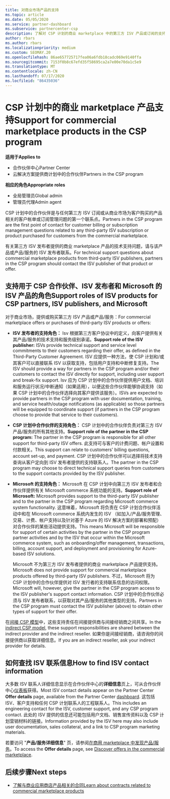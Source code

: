 ```yaml
---
title: 对商业市场产品的支持
ms.topic: article
ms.date: 05/05/2020
ms.service: partner-dashboard
ms.subservice: partnercenter-csp
description: 了解对 CSP 计划的商业 marketplace 中的第三方 ISV 产品或订阅的支持。
author: rbars
ms.author: rbars
ms.localizationpriority: medium
ms.custom: SEOMAY.20
ms.openlocfilehash: 86ae657725717fea06a6fdb18cadc069e9140ffa
ms.sourcegitcommit: 7153f0b8c67efd35f58695ca2a7e00e70da1c5e9
ms.translationtype: MT
ms.contentlocale: zh-CN
ms.lasthandoff: 07/17/2020
ms.locfileid: "86435036"
---
```

# <a name="support-for-commercial-marketplace-products-in-the-csp-program"></a><span data-ttu-id="f3944-103">CSP 计划中的商业 marketplace 产品支持</span><span class="sxs-lookup"><span data-stu-id="f3944-103">Support for commercial marketplace products in the CSP program</span></span>

<span data-ttu-id="f3944-104">**适用于**</span><span class="sxs-lookup"><span data-stu-id="f3944-104">**Applies to**</span></span>

- <span data-ttu-id="f3944-105">合作伙伴中心</span><span class="sxs-lookup"><span data-stu-id="f3944-105">Partner Center</span></span>
- <span data-ttu-id="f3944-106">云解决方案提供商计划中的合作伙伴</span><span class="sxs-lookup"><span data-stu-id="f3944-106">Partners in the CSP program</span></span>

<span data-ttu-id="f3944-107">**相应的角色**</span><span class="sxs-lookup"><span data-stu-id="f3944-107">**Appropriate roles**</span></span>

- <span data-ttu-id="f3944-108">全局管理员</span><span class="sxs-lookup"><span data-stu-id="f3944-108">Global admin</span></span>
- <span data-ttu-id="f3944-109">管理员代理</span><span class="sxs-lookup"><span data-stu-id="f3944-109">Admin agent</span></span>

<span data-ttu-id="f3944-110">CSP 计划中的合作伙伴是与任何第三方 ISV 订阅或从商业市场为客户购买的产品相关的客户帐单或订阅管理问题的第一个联系点。</span><span class="sxs-lookup"><span data-stu-id="f3944-110">Partners in the CSP program are the first point of contact for customer billing or subscription management questions related to any third-party ISV subscription or product purchased for customers from the commercial marketplace.</span></span>

<span data-ttu-id="f3944-111">有关第三方 ISV 发布者提供的商业 marketplace 产品的技术支持问题，请与该产品或产品/服务的 ISV 发布者联系。</span><span class="sxs-lookup"><span data-stu-id="f3944-111">For technical support questions about commercial marketplace products from third-party ISV publishers, partners in the CSP program should contact the ISV publisher of that product or offer.</span></span>

## <a name="support-roles-of-isv-products-for-csp-partners-isv-publishers-and-microsoft"></a><span data-ttu-id="f3944-112">支持用于 CSP 合作伙伴、ISV 发布者和 Microsoft 的 ISV 产品的角色</span><span class="sxs-lookup"><span data-stu-id="f3944-112">Support roles of ISV products for CSP partners, ISV publishers, and Microsoft</span></span>

<span data-ttu-id="f3944-113">对于商业市场，提供或购买第三方 ISV 产品或产品/服务：</span><span class="sxs-lookup"><span data-stu-id="f3944-113">For commercial marketplace offers or purchases of third-party ISV products or offers:</span></span>

- <span data-ttu-id="f3944-114">**ISV 发布者的支持角色：** Isv 根据第三方客户协议中的定义，向客户提供有关其产品/服务的技术支持和服务级别承诺。</span><span class="sxs-lookup"><span data-stu-id="f3944-114">**Support role of the ISV publisher:** ISVs provide technical support and service level commitments to their customers regarding their offer, as defined in the Third-Party Customer Agreement.</span></span> <span data-ttu-id="f3944-115">ISV 应提供一种方法，使 CSP 计划和/或其客户可以直接联系 ISV 以获取支持，包括用户支持和中断修复支持。</span><span class="sxs-lookup"><span data-stu-id="f3944-115">The ISV should provide a way for partners in the CSP program and/or their customers to contact the ISV directly for support, including user support and break-fix support.</span></span> <span data-ttu-id="f3944-116">Isv 应为 CSP 计划中的合作伙伴提供用户文档、培训和服务运行状况/中断通知（如果适用），以便这些合作伙伴能够协调支持（如果 CSP 计划中的合作伙伴选择向其客户提供该服务）。</span><span class="sxs-lookup"><span data-stu-id="f3944-116">ISVs are expected to provide partners in the CSP program with user documentation, training, and service health/outage notifications (as applicable) so those partners will be equipped to coordinate support (if partners in the CSP program choose to provide that service to their customers).</span></span>

- <span data-ttu-id="f3944-117">**CSP 计划中合作伙伴的支持角色：** CSP 计划中的合作伙伴负责对第三方 ISV 产品/服务的所有其他支持。</span><span class="sxs-lookup"><span data-stu-id="f3944-117">**Support role of the partner in the CSP program:** The partner in the CSP program is responsible for all other support for third-party ISV offers.</span></span> <span data-ttu-id="f3944-118">此支持可与客户的计费问题、帐户设置和付款相关。</span><span class="sxs-lookup"><span data-stu-id="f3944-118">This support can relate to customers' billing questions, account set-up, and payment.</span></span> <span data-ttu-id="f3944-119">CSP 计划中的合作伙伴可以选择将技术支持查询从客户定向到 ISV 发布者提供的支持联系人。</span><span class="sxs-lookup"><span data-stu-id="f3944-119">The partner in the CSP program may choose to direct technical support queries from customers to the support contacts provided by the ISV publisher.</span></span>

- <span data-ttu-id="f3944-120">**Microsoft 的支持角色：** Microsoft 在 CSP 计划中向第三方 ISV 发布者和合作伙伴提供有关 Microsoft commerce 系统功能的支持。</span><span class="sxs-lookup"><span data-stu-id="f3944-120">**Support role of Microsoft:** Microsoft provides support to the third-party ISV publisher and to the partner in the CSP program regarding Microsoft commerce system functionality.</span></span> <span data-ttu-id="f3944-121">这意味着，Microsoft 将负责在 CSP 计划合作伙伴活动中和在 Microsoft commerce 系统内发生的 ISV （如加入/产品/服务管理、交易、计费、帐户支持以及针对基于 Azure 的 ISV 解决方案的部署和预配）对合作伙伴的某些活动提供支持。</span><span class="sxs-lookup"><span data-stu-id="f3944-121">This means Microsoft will be responsible for support of certain activities by the partner in the CSP program partner activities and by the ISV that occur within the Microsoft commerce system, such as onboarding/offer management, transactions, billing, account support, and deployment and provisioning for Azure-based ISV solutions.</span></span>

    <span data-ttu-id="f3944-122">Microsoft 不为第三方 ISV 发布者提供的商业 marketplace 产品提供支持。</span><span class="sxs-lookup"><span data-stu-id="f3944-122">Microsoft does not provide support for commercial marketplace products offered by third-party ISV publishers.</span></span> <span data-ttu-id="f3944-123">不过，Microsoft 将为 CSP 计划中的合作伙伴提供对 ISV 发行者的支持联系信息的访问权限。</span><span class="sxs-lookup"><span data-stu-id="f3944-123">Microsoft will, however, give the partner in the  CSP program access to the ISV publisher's support contact information.</span></span> <span data-ttu-id="f3944-124">CSP 计划中的合作伙伴必须与 ISV 发布者联系，以获取对其产品/服务的其他类型的支持。</span><span class="sxs-lookup"><span data-stu-id="f3944-124">Partners in the CSP program must contact the ISV publisher (above) to obtain other types of support for their offer.</span></span>

<span data-ttu-id="f3944-125">在[间接 CSP 模型](csp-overview.md#indirect-model)中，这些支持责任在间接提供商与间接经销商之间共享。</span><span class="sxs-lookup"><span data-stu-id="f3944-125">In the [indirect CSP model](csp-overview.md#indirect-model), these support responsibilities are shared between the indirect provider and the indirect reseller.</span></span> <span data-ttu-id="f3944-126">如果你是间接经销商，请咨询你的间接提供商以获取详细信息。</span><span class="sxs-lookup"><span data-stu-id="f3944-126">If you are an indirect reseller, ask your indirect provider for details.</span></span>

## <a name="how-to-find-isv-contact-information"></a><span data-ttu-id="f3944-127">如何查找 ISV 联系信息</span><span class="sxs-lookup"><span data-stu-id="f3944-127">How to find ISV contact information</span></span>

<span data-ttu-id="f3944-128">大多数 ISV 联系人详细信息显示在合作伙伴中心的**详细信息**页上，可从合作伙伴中心[仪表板](https://partner.microsoft.com/dashboard)获得。</span><span class="sxs-lookup"><span data-stu-id="f3944-128">Most ISV contact details appear on the Partner Center **Offer details** page, available from the Partner Center [dashboard](https://partner.microsoft.com/dashboard).</span></span> <span data-ttu-id="f3944-129">这包括 ISV、客户支持和任何 CSP 计划联系人的工程联系人。</span><span class="sxs-lookup"><span data-stu-id="f3944-129">This includes an engineering contact for the ISV, customer support, and any CSP program contact.</span></span> <span data-ttu-id="f3944-130">此处的 ISV 提供的信息还可能包括用户文档、销售宣传资料以及 CSP 计划营销材料的链接。</span><span class="sxs-lookup"><span data-stu-id="f3944-130">Information provided by the ISV here may also include user documentation, sales collateral, and a link to CSP program marketing materials.</span></span>

<span data-ttu-id="f3944-131">若要访问 "**产品/服务详细信息**" 页，请参阅[在商用 marketplace 中发现产品/服务](csp-commercial-marketplace-discover.md#view-marketplace-offers-in-partner-center)。</span><span class="sxs-lookup"><span data-stu-id="f3944-131">To access the **Offer details** page, see [Discover offers in the commercial marketplace](csp-commercial-marketplace-discover.md#view-marketplace-offers-in-partner-center).</span></span>

## <a name="next-steps"></a><span data-ttu-id="f3944-132">后续步骤</span><span class="sxs-lookup"><span data-stu-id="f3944-132">Next steps</span></span>

- [<span data-ttu-id="f3944-133">了解与商业应用商店产品相关的合同</span><span class="sxs-lookup"><span data-stu-id="f3944-133">Learn about contracts related to commercial marketplace products</span></span>](csp-commercial-marketplace-contracting.md)
